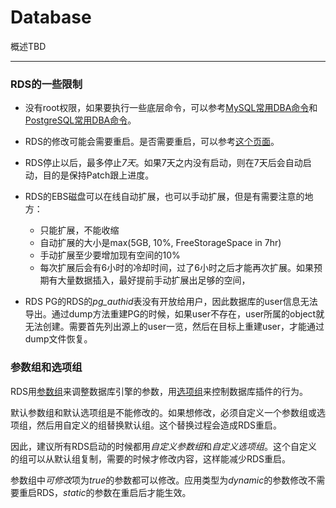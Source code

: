 # Database
概述TBD

---
### RDS的一些限制

* 没有root权限，如果要执行一些底层命令，可以参考[MySQL常用DBA命令](https://docs.aws.amazon.com/zh_cn/AmazonRDS/latest/UserGuide/Appendix.MySQL.CommonDBATasks.html)和[PostgreSQL常用DBA命令](https://docs.aws.amazon.com/zh_cn/AmazonRDS/latest/UserGuide/Appendix.PostgreSQL.CommonDBATasks.html)。

* RDS的修改可能会需要重启。是否需要重启，可以参考[这个页面](https://docs.aws.amazon.com/zh_cn/AmazonRDS/latest/UserGuide/Overview.DBInstance.Modifying.html)。

* RDS停止以后，最多停止*7天*。如果7天之内没有启动，则在7天后会自动启动，目的是保持Patch跟上进度。

* RDS的EBS磁盘可以在线自动扩展，也可以手动扩展，但是有需要注意的地方：
    * 只能扩展，不能收缩
    * 自动扩展的大小是max(5GB, 10%, FreeStorageSpace in 7hr)
    * 手动扩展至少要增加现有空间的10%
    * 每次扩展后会有6小时的冷却时间，过了6小时之后才能再次扩展。如果预期有大量数据插入，最好提前手动扩展出足够的空间，

* RDS PG的RDS的*pg_authid*表没有开放给用户，因此数据库的user信息无法导出。通过dump方法重建PG的时候，如果user不存在，user所属的object就无法创建。需要首先列出源上的user一览，然后在目标上重建user，才能通过dump文件恢复。

### 参数组和选项组

RDS用[参数组](https://docs.aws.amazon.com/zh_cn/AmazonRDS/latest/UserGuide/USER_WorkingWithParamGroups.html)来调整数据库引擎的参数，用[选项组](https://docs.aws.amazon.com/zh_cn/AmazonRDS/latest/UserGuide/USER_WorkingWithOptionGroups.html)来控制数据库插件的行为。

默认参数组和默认选项组是不能修改的。如果想修改，必须自定义一个参数组或选项组，然后用自定义的组替换默认组。这个替换过程会造成RDS重启。

因此，建议所有RDS启动的时候都用*自定义参数组*和*自定义选项组*。这个自定义的组可以从默认组复制，需要的时候才修改内容，这样能减少RDS重启。

参数组中*可修改*项为*true*的参数都可以修改。应用类型为*dynamic*的参数修改不需要重启RDS，*static*的参数在重启后才能生效。

